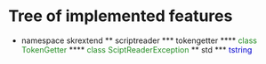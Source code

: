# Tree of implemented features

* namespace skrextend
** scriptreader
*** tokengetter
**** <span style="color: forestgreen;">class TokenGetter</span>
**** <span style="color: forestgreen;">class SciptReaderException</span>
** std
*** <span style="color: mediumblue;">tstring</span>


